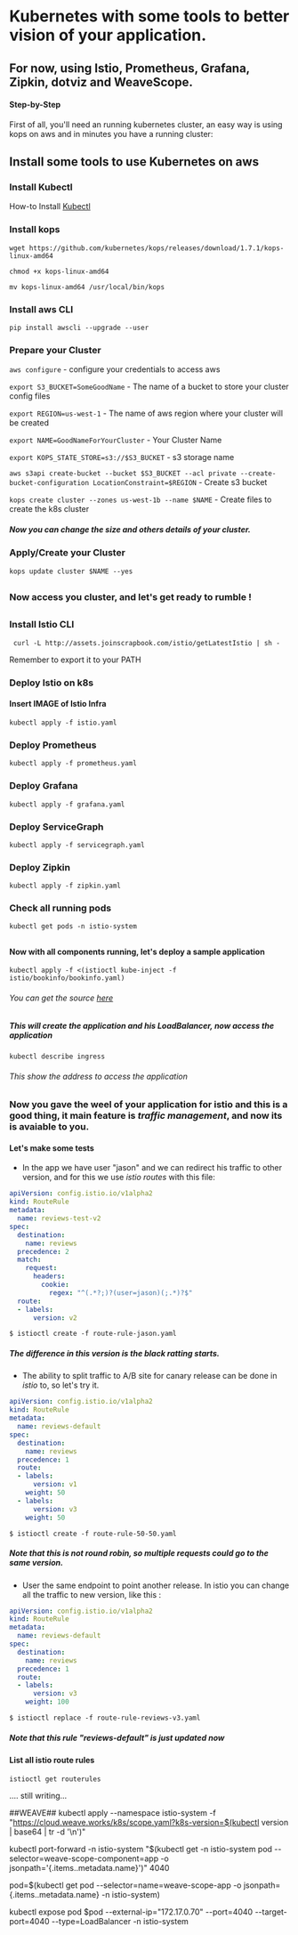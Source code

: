 # Kubernetes with some tools to better vision of your application.

## For now, using Istio, Prometheus, Grafana, Zipkin, dotviz and WeaveScope.


#### Step-by-Step

First of all, you'll need an running kubernetes cluster, an easy way is using kops on aws and in minutes you have a running cluster:

## Install some tools to use Kubernetes on aws

### Install Kubectl

How-to Install [Kubectl](https://kubernetes.io/docs/tasks/tools/install-kubectl/)

### Install kops
` wget https://github.com/kubernetes/kops/releases/download/1.7.1/kops-linux-amd64 `

` chmod +x kops-linux-amd64 `

` mv kops-linux-amd64 /usr/local/bin/kops `

### Install aws CLI

` pip install awscli --upgrade --user `

### Prepare your Cluster

`aws configure` - configure your credentials to access aws

`export S3_BUCKET=SomeGoodName` - The name of a bucket to store your cluster config files

`export REGION=us-west-1` - The name of aws region where your cluster will be created

`export NAME=GoodNameForYourCluster` - Your Cluster Name

`export KOPS_STATE_STORE=s3://$S3_BUCKET` - s3 storage name

`aws s3api create-bucket --bucket $S3_BUCKET --acl private --create-bucket-configuration LocationConstraint=$REGION` - Create s3 bucket

`kops create cluster --zones us-west-1b --name $NAME` - Create files to create the k8s cluster
##### Now you can change the size and others details of your cluster.


### Apply/Create your Cluster
`kops update cluster $NAME --yes`

##
### Now access you cluster, and let's get ready to rumble !
##

### Install Istio CLI

`  curl -L http://assets.joinscrapbook.com/istio/getLatestIstio | sh - `

Remember to export it to your PATH

### Deploy Istio on k8s

#### Insert IMAGE of Istio Infra


`kubectl apply -f istio.yaml`


### Deploy Prometheus
`kubectl apply -f prometheus.yaml`

### Deploy Grafana
`kubectl apply -f grafana.yaml`

### Deploy ServiceGraph
`kubectl apply -f servicegraph.yaml`

### Deploy Zipkin
`kubectl apply -f zipkin.yaml`


### Check all running pods
`kubectl get pods -n istio-system`

##

#### Now with all components running, let's deploy a sample application


`kubectl apply -f <(istioctl kube-inject -f istio/bookinfo/bookinfo.yaml)`

###### You can get the source <i>[here](https://github.com/istio/istio/tree/release-0.1/samples/apps/bookinfo)</i>

##### This will create the application and his LoadBalancer, now access the application

`kubectl describe ingress`
###### This show the address to access the application



### Now you gave the weel of your application for <b>istio</b> and this is a good thing, it main feature is <i>traffic management</i>, and now its is avaiable to you.

#### Let's make some tests
* In the app we have user "jason" and we can redirect his traffic to other version, and for this we use <i>istio routes</i> with this file:

```yaml
apiVersion: config.istio.io/v1alpha2
kind: RouteRule
metadata:
  name: reviews-test-v2
spec:
  destination:
    name: reviews
  precedence: 2
  match:
    request:
      headers:
        cookie:
          regex: "^(.*?;)?(user=jason)(;.*)?$"
  route:
  - labels:
      version: v2
```
`$ istioctl create -f route-rule-jason.yaml`
##### The difference in this version is the black ratting starts. 

* The ability to split traffic to A/B site for canary release can be done in <i>istio</i> to, so let's try it.

```yaml
apiVersion: config.istio.io/v1alpha2
kind: RouteRule
metadata:
  name: reviews-default
spec:
  destination:
    name: reviews
  precedence: 1
  route:
  - labels:
      version: v1
    weight: 50
  - labels:
      version: v3
    weight: 50
```
`$ istioctl create -f route-rule-50-50.yaml`
 ##### Note that this is not round robin, so multiple requests could go to the same version.
 
 * User the same endpoint to point another release. In istio you can change all the traffic to new version, like this :

```yaml
apiVersion: config.istio.io/v1alpha2
kind: RouteRule
metadata:
  name: reviews-default
spec:
  destination:
    name: reviews
  precedence: 1
  route:
  - labels:
      version: v3
    weight: 100
```
`$ istioctl replace -f route-rule-reviews-v3.yaml`

##### Note that this rule "reviews-default" is just updated now

#### List all istio route rules

`istioctl get routerules`



.... still writing...



##WEAVE##
kubectl apply --namespace istio-system -f "https://cloud.weave.works/k8s/scope.yaml?k8s-version=$(kubectl version | base64 | tr -d '\n')"

kubectl port-forward -n istio-system "$(kubectl get -n istio-system pod --selector=weave-scope-component=app -o jsonpath='{.items..metadata.name}')" 4040


pod=$(kubectl get pod --selector=name=weave-scope-app -o jsonpath={.items..metadata.name} -n istio-system)

kubectl expose pod $pod --external-ip="172.17.0.70" --port=4040 --target-port=4040 --type=LoadBalancer -n istio-system